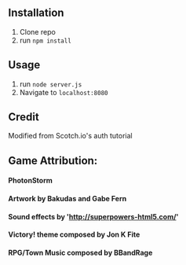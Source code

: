 ## Installation

1. Clone repo
2. run `npm install`

## Usage

1. run `node server.js`
2. Navigate to `localhost:8080`

## Credit

Modified from Scotch.io's auth tutorial

## Game Attribution:

#### PhotonStorm
#### Artwork by Bakudas and Gabe Fern
#### Sound effects by 'http://superpowers-html5.com/'
#### Victory! theme composed by Jon K Fite
#### RPG/Town Music composed by BBandRage
